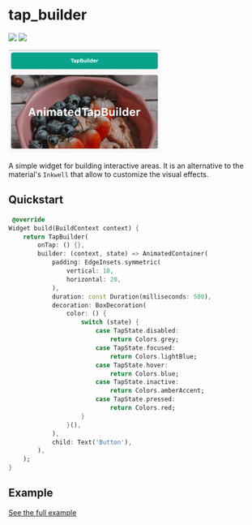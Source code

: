 # tap_builder

<p>
  <a href="https://pub.dartlang.org/packages/tap_builder"><img src="https://img.shields.io/pub/v/tap_builder.svg"></a>
  <a href="https://www.buymeacoffee.com/aloisdeniel">
    <img src="https://img.shields.io/badge/$-donate-ff69b4.svg?maxAge=2592000&amp;style=flat">
  </a>
</p>

![screenshot](https://github.com/aloisdeniel/tap_builder/raw/main/doc/tap_builder.gif)

A simple widget for building interactive areas. It is an alternative to the material's `Inkwell` that allow to customize the visual effects.

## Quickstart

```dart
 @override
Widget build(BuildContext context) {
    return TapBuilder(
        onTap: () {},
        builder: (context, state) => AnimatedContainer(
            padding: EdgeInsets.symmetric(
                vertical: 10,
                horizontal: 20,
            ),
            duration: const Duration(milliseconds: 500),
            decoration: BoxDecoration(
                color: () {
                    switch (state) {
                        case TapState.disabled:
                            return Colors.grey;
                        case TapState.focused:
                            return Colors.lightBlue;
                        case TapState.hover:
                            return Colors.blue;
                        case TapState.inactive:
                            return Colors.amberAccent;
                        case TapState.pressed:
                            return Colors.red;
                    }
                }(),
            ),
            child: Text('Button'),
        ),
    );
}
```

## Example

[See the full example](https://github.com/aloisdeniel/tap_builder/blob/main/example/lib/main.dart)